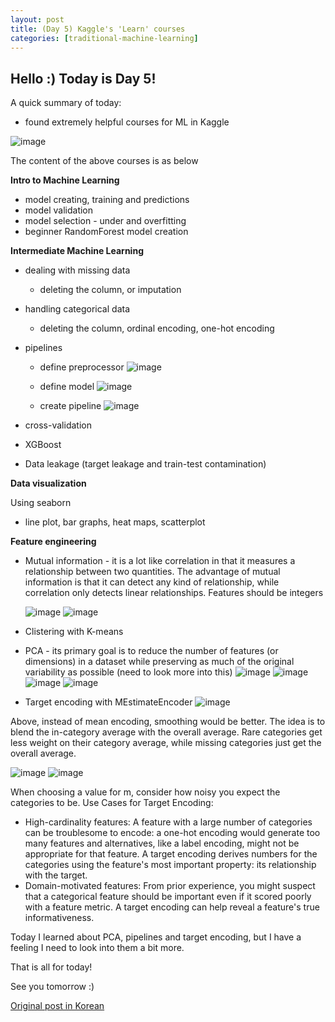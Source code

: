 ```yaml
---
layout: post
title: (Day 5) Kaggle's 'Learn' courses
categories: [traditional-machine-learning]
---
```


## Hello :) Today is Day 5!
A quick summary of today:
* found extremely helpful courses for ML in Kaggle

![image](https://github.com/ivanstudyblog/ivanstudyblog.github.io/assets/167014511/0ea13b70-d32f-4737-9707-f9a2c77139bd)

The content of the above courses is as below

**Intro to Machine Learning**
* model creating, training and predictions
* model validation
* model selection - under and overfitting
* beginner RandomForest model creation

**Intermediate Machine Learning**
* dealing with missing data
    * deleting the column, or imputation
* handling categorical data
    * deleting the column, ordinal encoding, one-hot encoding
* pipelines
    * define preprocessor
      ![image](https://github.com/ivanstudyblog/ivanstudyblog.github.io/assets/167014511/1647ca59-f368-45e2-9bde-5cc0acf22fee)

    * define model
 ![image](https://github.com/ivanstudyblog/ivanstudyblog.github.io/assets/167014511/6126bf51-35a3-41ae-b7ba-48742efb6c3c)

    * create pipeline
      ![image](https://github.com/ivanstudyblog/ivanstudyblog.github.io/assets/167014511/1eb0821b-b2c7-4a01-9d0e-c17744a866e0)

* cross-validation
* XGBoost
* Data leakage (target leakage and train-test contamination)

**Data visualization**

Using seaborn
* line plot, bar graphs, heat maps, scatterplot

**Feature engineering**

* Mutual information - it is a lot like correlation in that it measures a relationship between two quantities. The advantage of mutual information is that it can detect any kind of relationship, while correlation only detects linear relationships. Features should be integers

  ![image](https://github.com/ivanstudyblog/ivanstudyblog.github.io/assets/167014511/f7315274-4f55-4d52-9989-b52e3625159c)
![image](https://github.com/ivanstudyblog/ivanstudyblog.github.io/assets/167014511/e267b451-f1ff-479c-b08a-4d0b0ec61455)

* Clistering with K-means
* PCA - its primary goal is to reduce the number of features (or dimensions) in a dataset while preserving as much of the original variability as possible (need to look more into this)
![image](https://github.com/ivanstudyblog/ivanstudyblog.github.io/assets/167014511/8a042c9c-f385-4bab-a5b7-24220a62325c)
![image](https://github.com/ivanstudyblog/ivanstudyblog.github.io/assets/167014511/49d53303-4084-4b65-bc3e-517da14e73a9)
![image](https://github.com/ivanstudyblog/ivanstudyblog.github.io/assets/167014511/b917ce5a-c377-4b9c-b7b7-4f715b79025c)
![image](https://github.com/ivanstudyblog/ivanstudyblog.github.io/assets/167014511/c7fe6f85-86dc-4c16-92cc-53757b61de5c)

* Target encoding with MEstimateEncoder
![image](https://github.com/ivanstudyblog/ivanstudyblog.github.io/assets/167014511/732635cb-9f21-4122-9eae-1071e642d1ca)

Above, instead of mean encoding, smoothing would be better. The idea is to blend the in-category average with the overall average. Rare categories get less weight on their category average, while missing categories just get the overall average.

![image](https://github.com/ivanstudyblog/ivanstudyblog.github.io/assets/167014511/33da4baf-0fff-4eb7-8d0f-da0edc0eb163)
![image](https://github.com/ivanstudyblog/ivanstudyblog.github.io/assets/167014511/d6101a7f-1956-4e8c-928c-4cea85c7a95c)

When choosing a value for m, consider how noisy you expect the categories to be.
Use Cases for Target Encoding:
* High-cardinality features: A feature with a large number of categories can be troublesome to encode: a one-hot encoding would generate too many features and alternatives, like a label encoding, might not be appropriate for that feature. A target encoding derives numbers for the categories using the feature's most important property: its relationship with the target.
* Domain-motivated features: From prior experience, you might suspect that a categorical feature should be important even if it scored poorly with a feature metric. A target encoding can help reveal a feature's true informativeness.

Today I learned about PCA, pipelines and target encoding, but I have a feeling I need to look into them a bit more. 

That is all for today!

See you tomorrow :)

[Original post in Korean](https://50daysml.blogspot.com/2024/01/day-5-kaggle-learn-courses.html)
